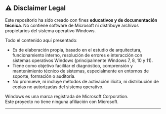 ## ⚠️ Disclaimer Legal

Este repositorio ha sido creado con fines **educativos y de documentación técnica**. No contiene software de Microsoft ni distribuye archivos propietarios del sistema operativo Windows.

Todo el contenido aquí presentado:
- Es de elaboración propia, basado en el estudio de arquitectura, funcionamiento interno, resolución de errores e interacción con sistemas operativos Windows (principalmente Windows 7, 8, 10 y 11).
- Tiene como objetivo facilitar el diagnóstico, comprensión y mantenimiento técnico de sistemas, especialmente en entornos de soporte, formación o auditoría.
- No promueve, ni incluye métodos de activación ilícita, ni distribución de copias no autorizadas del sistema operativo.

Windows es una marca registrada de Microsoft Corporation.  
Este proyecto no tiene ninguna afiliación con Microsoft.

---
